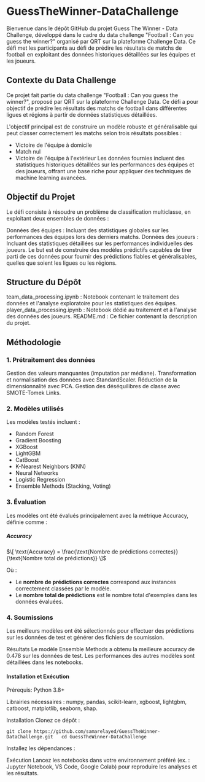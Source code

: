 # GuessTheWinner-DataChallenge
Bienvenue dans le dépôt GitHub du projet Guess The Winner - Data Challenge, développé dans le cadre du data challenge "Football : Can you guess the winner?" organisé par QRT sur la plateforme Challenge Data. Ce défi met les participants au défi de prédire les résultats de matchs de football en exploitant des données historiques détaillées sur les équipes et les joueurs.

## Contexte du Data Challenge
Ce projet fait partie du data challenge "Football : Can you guess the winner?", proposé par QRT sur la plateforme Challenge Data. Ce défi a pour objectif de prédire les résultats des matchs de football dans différentes ligues et régions à partir de données statistiques détaillées.

L'objectif principal est de construire un modèle robuste et généralisable qui peut classer correctement les matchs selon trois résultats possibles :

* Victoire de l'équipe à domicile
*  Match nul
* Victoire de l'équipe à l'extérieur
Les données fournies incluent des statistiques historiques détaillées sur les performances des équipes et des joueurs, offrant une base riche pour appliquer des techniques de machine learning avancées.

## Objectif du Projet
Le défi consiste à résoudre un problème de classification multiclasse, en exploitant deux ensembles de données :

Données des équipes : Incluant des statistiques globales sur les performances des équipes lors des derniers matchs.
Données des joueurs : Incluant des statistiques détaillées sur les performances individuelles des joueurs.
Le but est de construire des modèles prédictifs capables de tirer parti de ces données pour fournir des prédictions fiables et généralisables, quelles que soient les ligues ou les régions.

## Structure du Dépôt
team_data_processing.ipynb : Notebook contenant le traitement des données et l'analyse exploratoire pour les statistiques des équipes.
player_data_processing.ipynb : Notebook dédié au traitement et à l'analyse des données des joueurs.
README.md : Ce fichier contenant la description du projet.
## Méthodologie
### 1. Prétraitement des données
Gestion des valeurs manquantes (imputation par médiane).
Transformation et normalisation des données avec StandardScaler.
Réduction de la dimensionnalité avec PCA.
Gestion des déséquilibres de classe avec SMOTE-Tomek Links.
### 2. Modèles utilisés
Les modèles testés incluent :

* Random Forest
* Gradient Boosting
* XGBoost
* LightGBM
* CatBoost
* K-Nearest Neighbors (KNN)
* Neural Networks
* Logistic Regression
* Ensemble Methods (Stacking, Voting)

### 3. Évaluation
Les modèles ont été évalués principalement avec la métrique Accuracy, définie comme :

##### Accuracy

​$\[
\text{Accuracy} = \frac{\text{Nombre de prédictions correctes}}{\text{Nombre total de prédictions}}
\]$

Où :  
- Le **nombre de prédictions correctes** correspond aux instances correctement classées par le modèle.  
- Le **nombre total de prédictions** est le nombre total d'exemples dans les données évaluées.  
 
### 4. Soumissions
Les meilleurs modèles ont été sélectionnés pour effectuer des prédictions sur les données de test et générer des fichiers de soumission.

Résultats
Le modèle Ensemble Methods a obtenu la meilleure accuracy de 0.478 sur les données de test.
Les performances des autres modèles sont détaillées dans les notebooks.

#### Installation et Exécution
Prérequis: Python 3.8+

Librairies nécessaires : numpy, pandas, scikit-learn, xgboost, lightgbm, catboost, matplotlib, seaborn, shap.

Installation
Clonez ce dépôt :

` git clone https://github.com/samarelayed/GuessTheWinner-DataChallenge.git  
cd GuessTheWinner-DataChallenge  `

Installez les dépendances :

Exécution
Lancez les notebooks dans votre environnement préféré (ex. : Jupyter Notebook, VS Code, Google Colab) pour reproduire les analyses et les résultats.

